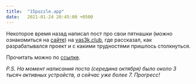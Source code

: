 ```yaml
---
title:  "15puzzle.app"
date:   2021-01-24 20:45:00 +0500
---
```


Некоторое время назад написал пост про свои пятнашки (можно ознакомиться на [сайте][15puzzle]) на [vas3k.club][vas3k-club], где рассказал, как разрабатывался проект и с какими трудностями пришлось столкнуться.

Прочитать можно по [ссылке][15puzzle-post].

_P.S. На момент написания поста (середина октября) было около 3 тысяч активных устройств, а сейчас уже более 7. Прогресс!_

[15puzzle-post]: https://vas3k.club/project/5717/
[15puzzle]: https://15puzzle.app
[vas3k-club]: https://vas3k.club
